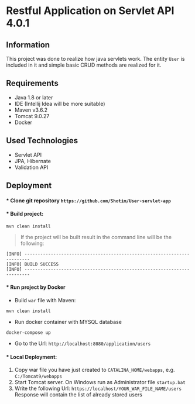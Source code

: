 # Restful Application on Servlet API 4.0.1
## Information
This project was done to realize how java servlets work. The entity `User` is included in it and simple basic CRUD methods are realized for it.

## Requirements
* Java 1.8 or later
* IDE (Intellij Idea will be more suitable)
* Maven v3.6.2
* Tomcat 9.0.27
* Docker

## Used Technologies
* Servlet API
* JPA, Hibernate
* Validation API

## Deployment

#### * Clone git repository `https://github.com/Shotim/User-servlet-app`


#### * Build project:
```
mvn clean install
```

>If the project will be built result in the command line will be the following:
```
[INFO] ------------------------------------------------------------------------
[INFO] BUILD SUCCESS
[INFO] ------------------------------------------------------------------------
```
#### * Run project by Docker
* Build `war` file with Maven:
```
mvn clean install
```
* Run docker container with MYSQL database
```
docker-compose up
```
* Go to the Url:
`
http://localhost:8080/application/users
`
#### * Local Deployment:
1) Copy war file you have just created to `CATALINA_HOME/webapps`, e.g.
`C:/Tomcat9/webapps`
2) Start Tomcat server. On Windows run as Administrator file `startup.bat`
3) Write the following Url: `https://localhost/YOUR_WAR_FILE_NAME/users`
Response will contain the list of already stored users 